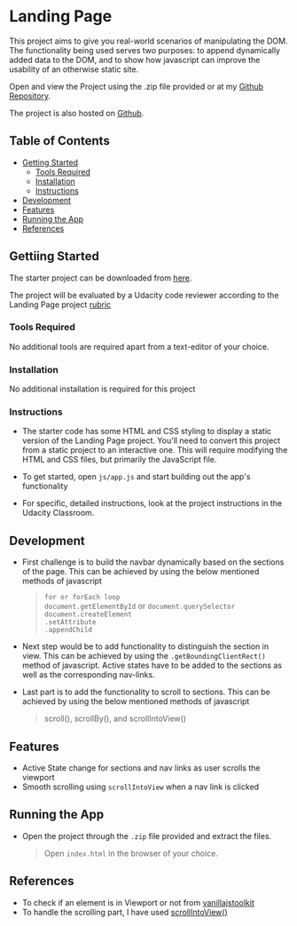 # Landing Page

This project aims to give you real-world scenarios of manipulating the DOM. The functionality being used serves two purposes: to append dynamically added data to the DOM, and to show how javascript can improve the usability of an otherwise static site.

Open and view the Project using the .zip file provided or at my [Github Repository](https://github.com/madhur-taneja/Landing-Page).

The project is also hosted on [Github](https://madhur-taneja.github.io/Landing-Page/).

## Table of Contents

- [Getting Started](#getting-started)
	- [Tools Required](#tools-required)
	- [Installation](#installation)
	- [Instructions](#instructions)
- [Development](#development)
- [Features](#features)
- [Running the App](#running-the-app)
- [References](#references)

## Gettiing Started

The starter project can be downloaded from [here](https://github.com/udacity/fend/tree/refresh-2019/projects/landing-page).

The project will be evaluated by a Udacity code reviewer according to the Landing Page project [rubric](https://review.udacity.com/#!/rubrics/2658/view)

### Tools Required

No additional tools are required apart from a text-editor of your choice. 

### Installation

No additional installation is required for this project

### Instructions

* The starter code has some HTML and CSS styling to display a static version of the Landing Page project. You'll need to convert this project from a static project to an interactive one. This will require modifying the HTML and CSS files, but primarily the JavaScript file.  

* To get started, open `js/app.js` and start building out the app's functionality  

* For specific, detailed instructions, look at the project instructions in the Udacity Classroom.

## Development

* First challenge is to build the navbar dynamically based on the sections of the page. This can be achieved by using the below mentioned methods of javascript
    > `for or forEach loop` </br>
      `document.getElementById` or  `document.querySelector` </br>
      `document.createElement` </br>
      `.setAttribute` </br>
      `.appendChild` </br>

* Next step would be to add functionality to distinguish the section in view. This can be achieved by using the `.getBoundingClientRect()` method of javascript. Active states have to be added to the sections as well as the corresponding nav-links.  

* Last part is to add the functionality to scroll to sections. This can be achieved by using the below mentioned methods of javascript
    >  scroll(), scrollBy(), and scrollIntoView()

## Features

* Active State change for sections and nav links as user scrolls the viewport
* Smooth scrolling using `scrollIntoView` when a nav link is clicked 

## Running the App

* Open the project through the `.zip` file provided and extract the files. 
  > Open `index.html` in the browser of your choice.

## References

* To check if an element is in Viewport or not from [vanillajstoolkit](https://vanillajstoolkit.com/helpers/isinviewport/) 
* To handle the scrolling part, I have used [scrollIntoView()](https://developer.mozilla.org/en-US/docs/Web/API/Element/scrollIntoView)
